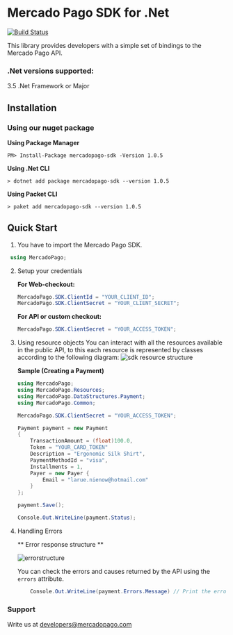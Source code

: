 
# Mercado Pago SDK for .Net


[![Build Status](https://travis-ci.org/mercadopago/px-dotnet.svg?branch=develop)](https://travis-ci.org/mercadopago/px-dotnet)


This library provides developers with a simple set of bindings to the Mercado Pago API.

### .Net versions supported:
3.5 .Net Framework or Major

## Installation 

### Using our nuget package

**Using Package Manager**

`PM> Install-Package mercadopago-sdk -Version 1.0.5`

**Using .Net CLI**

`> dotnet add package mercadopago-sdk --version 1.0.5`

**Using Packet CLI**

`> paket add mercadopago-sdk --version 1.0.5`

## Quick Start

1. You have to import the Mercado Pago SDK.
```csharp
 using MercadoPago;
```
2. Setup your credentials

    **For Web-checkout:**
    ```csharp
    MercadoPago.SDK.ClientId = "YOUR_CLIENT_ID";
    MercadoPago.SDK.ClientSecret = "YOUR_CLIENT_SECRET";
    ```
    **For API or custom checkout:**
    ```csharp
    MercadoPago.SDK.ClientSecret = "YOUR_ACCESS_TOKEN";
    ```
3. Using resource objects
    You can interact with all the resources available in the public API, to this each resource is represented by classes according to the following diagram:
    ![sdk resource structure](https://user-images.githubusercontent.com/864790/34393059-9acad058-eb2e-11e7-9987-494eaf19d109.png)

    **Sample (Creating a Payment)**
    ```csharp
    using MercadoPago;
    using MercadoPago.Resources;
    using MercadoPago.DataStructures.Payment;
    using MercadoPago.Common;
    
    MercadoPago.SDK.ClientSecret = "YOUR_ACCESS_TOKEN";

    Payment payment = new Payment
    {
        TransactionAmount = (float)100.0,
        Token = "YOUR_CARD_TOKEN"
        Description = "Ergonomic Silk Shirt",
        PaymentMethodId = "visa", 
        Installments = 1,
        Payer = new Payer {
            Email = "larue.nienow@hotmail.com"
        }
    };
    
    payment.Save();
    
    Console.Out.WriteLine(payment.Status);
    ```

4. Handling Errors

    ** Error response structure **

    ![errorstructure](https://user-images.githubusercontent.com/864790/40929584-9cc4c96e-67fb-11e8-80a4-8d797953233a.png)

    You can check the errors and causes returned by the API using the `errors` attribute.

    ```csharp
        Console.Out.WriteLine(payment.Errors.Message) // Print the error Message 
    ```

### Support 

Write us at developers@mercadopago.com
